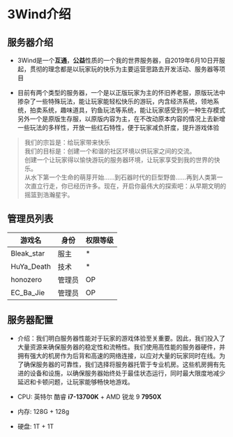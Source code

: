 # 3Wind介绍

## 服务器介绍

- 3Wind是一个**互通**，**公益**性质的一个我的世界服务器，自2019年6月10日开服起，贯彻的理念都是以玩家玩的快乐为主要运营思路去开发活动、服务器等项目

- 目前有两个类型的服务器，一个是以正版玩家为主的怀旧养老服，原版玩法中掺杂了一些特殊玩法，能让玩家能轻松快乐的游玩，内含经济系统，领地系统，拍卖系统，趣味道具，钓鱼玩法等系统，能让玩家感受到另一种生存模式  
    另外一个是原版生存服，以原版内容为主，在不改动原本内容的情况上去新增一些玩法的多样性，开放一些红石特性，便于玩家减负肝度，提升游戏体验

> 我们的宗旨是：给玩家带来快乐  
> 我们的目标是：创建一个和谐的社区环境以供玩家之间的交流。  
    创建一个让玩家得以愉快游玩的服务器环境，让玩家享受到我的世界的快乐。  
    从水下第一个生命的萌芽开始……到石器时代的巨型野兽……再到人类第一次直立行走，你已经历许多。现在，开启你最伟大的探索吧：从早期文明的摇篮到浩瀚星宇。

## 管理员列表

| 游戏名 |  身份 | 权限等级 |
| ----------- | ----------- | ----------- |
| Bleak_star | 服主 | * |
| HuYa_Death | 技术 | * |
| honozero | 管理员 | OP |
| EC_Ba_Jie | 管理员 | OP |

## 服务器配置

- 介绍：我们明白服务器性能对于玩家的游戏体验至关重要。因此，我们投入了大量资源来确保服务器的稳定性和流畅性。我们使用高性能的服务器硬件，并拥有强大的机房作为后背和高速的网络连接，以应对大量的玩家同时在线。为了确保服务器的可靠性，我们选择将服务器托管于专业机房。这些机房拥有先进的设备和设施，以确保服务器始终处于最佳状态运行，同时最大限度地减少延迟和卡顿问题，让玩家能够畅快地游戏。

- CPU: 英特尔 酷睿 **i7-13700K**  + AMD 锐龙 9 **7950X**

- 内存: 128G + 128g

- 硬盘: 1T + 1T
